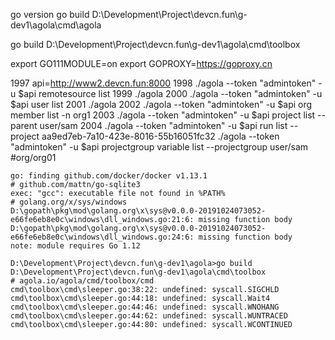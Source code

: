 go version
go build D:\Development\Project\devcn.fun\g-dev1\agola\cmd\agola

go build D:\Development\Project\devcn.fun\g-dev1\agola\cmd\toolbox

export GO111MODULE=on
export GOPROXY=https://goproxy.cn

 1997  api=http://www2.devcn.fun:8000
 1998  ./agola  --token "admintoken" -u $api remotesource list
 1999  ./agola 
 2000  ./agola  --token "admintoken" -u $api user list
 2001  ./agola 
 2002  ./agola  --token "admintoken" -u $api org member list -n org1
 2003  ./agola  --token "admintoken" -u $api project list --parent user/sam
 2004  ./agola  --token "admintoken" -u $api run list --project aa9ed7eb-7a10-423e-8016-55b16051fc32
./agola  --token "admintoken" -u $api projectgroup variable list --projectgroup user/sam #org/org01

```
go: finding github.com/docker/docker v1.13.1
# github.com/mattn/go-sqlite3
exec: "gcc": executable file not found in %PATH%
# golang.org/x/sys/windows
D:\gopath\pkg\mod\golang.org\x\sys@v0.0.0-20191024073052-e66fe6eb8e0c\windows\dll_windows.go:21:6: missing function body
D:\gopath\pkg\mod\golang.org\x\sys@v0.0.0-20191024073052-e66fe6eb8e0c\windows\dll_windows.go:24:6: missing function body
note: module requires Go 1.12
```

```
D:\Development\Project\devcn.fun\g-dev1\agola>go build D:\Development\Project\devcn.fun\g-dev1\agola\cmd\toolbox
# agola.io/agola/cmd/toolbox/cmd
cmd\toolbox\cmd\sleeper.go:38:22: undefined: syscall.SIGCHLD
cmd\toolbox\cmd\sleeper.go:44:18: undefined: syscall.Wait4
cmd\toolbox\cmd\sleeper.go:44:46: undefined: syscall.WNOHANG
cmd\toolbox\cmd\sleeper.go:44:62: undefined: syscall.WUNTRACED
cmd\toolbox\cmd\sleeper.go:44:80: undefined: syscall.WCONTINUED
```
